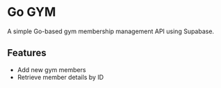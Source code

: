# Go GYM

A simple Go-based gym membership management API using Supabase.

## Features

- Add new gym members
- Retrieve member details by ID
